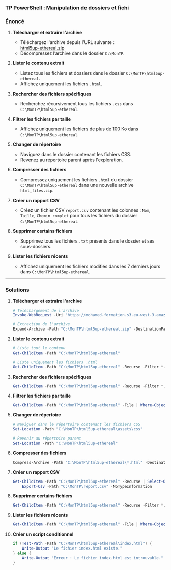 ### TP PowerShell : Manipulation de dossiers et fichi


### **Énoncé**

1. **Télécharger et extraire l'archive**
   - Téléchargez l'archive depuis l’URL suivante :  
     [html5up-ethereal.zip](https://mohamed-formation.s3.eu-west-3.amazonaws.com/html5up-ethereal.zip)
   - Décompressez l’archive dans le dossier `C:\MonTP`.

2. **Lister le contenu extrait**
   - Listez tous les fichiers et dossiers dans le dossier `C:\MonTP\html5up-ethereal`.
   - Affichez uniquement les fichiers `.html`.

3. **Rechercher des fichiers spécifiques**
   - Recherchez récursivement tous les fichiers `.css` dans `C:\MonTP\html5up-ethereal`.

4. **Filtrer les fichiers par taille**
   - Affichez uniquement les fichiers de plus de 100 Ko dans `C:\MonTP\html5up-ethereal`.

5. **Changer de répertoire**
   - Naviguez dans le dossier contenant les fichiers CSS.
   - Revenez au répertoire parent après l'exploration.

6. **Compresser des fichiers**
   - Compressez uniquement les fichiers `.html` du dossier `C:\MonTP\html5up-ethereal` dans une nouvelle archive `html_files.zip`.

7. **Créer un rapport CSV**
   - Créez un fichier CSV `report.csv` contenant les colonnes : `Nom`, `Taille`, `Chemin complet` pour tous les fichiers du dossier `C:\MonTP\html5up-ethereal`.

8. **Supprimer certains fichiers**
   - Supprimez tous les fichiers `.txt` présents dans le dossier et ses sous-dossiers.

9. **Lister les fichiers récents**
   - Affichez uniquement les fichiers modifiés dans les 7 derniers jours dans `C:\MonTP\html5up-ethereal`.



---

### **Solutions**

1. **Télécharger et extraire l'archive**
   ```powershell
   # Téléchargement de l'archive
   Invoke-WebRequest -Uri "https://mohamed-formation.s3.eu-west-3.amazonaws.com/html5up-ethereal.zip" -OutFile "C:\MonTP\html5up-ethereal.zip"

   # Extraction de l'archive
   Expand-Archive -Path "C:\MonTP\html5up-ethereal.zip" -DestinationPath "C:\MonTP"
   ```

2. **Lister le contenu extrait**
   ```powershell
   # Liste tout le contenu
   Get-ChildItem -Path "C:\MonTP\html5up-ethereal"

   # Liste uniquement les fichiers .html
   Get-ChildItem -Path "C:\MonTP\html5up-ethereal" -Recurse -Filter *.html
   ```

3. **Rechercher des fichiers spécifiques**
   ```powershell
   Get-ChildItem -Path "C:\MonTP\html5up-ethereal" -Recurse -Filter *.css
   ```

4. **Filtrer les fichiers par taille**
   ```powershell
   Get-ChildItem -Path "C:\MonTP\html5up-ethereal" -File | Where-Object { $_.Length -gt 100KB }
   ```

5. **Changer de répertoire**
   ```powershell
   # Naviguer dans le répertoire contenant les fichiers CSS
   Set-Location -Path "C:\MonTP\html5up-ethereal\assets\css"

   # Revenir au répertoire parent
   Set-Location -Path "C:\MonTP\html5up-ethereal"
   ```

6. **Compresser des fichiers**
   ```powershell
   Compress-Archive -Path "C:\MonTP\html5up-ethereal\*.html" -DestinationPath "C:\MonTP\html_files.zip"
   ```

7. **Créer un rapport CSV**
   ```powershell
   Get-ChildItem -Path "C:\MonTP\html5up-ethereal" -Recurse | Select-Object Name, Length, FullName |
       Export-Csv -Path "C:\MonTP\report.csv" -NoTypeInformation
   ```

8. **Supprimer certains fichiers**
   ```powershell
   Get-ChildItem -Path "C:\MonTP\html5up-ethereal" -Recurse -Filter *.txt | Remove-Item
   ```

9. **Lister les fichiers récents**
   ```powershell
   Get-ChildItem -Path "C:\MonTP\html5up-ethereal" -File | Where-Object { $_.LastWriteTime -gt (Get-Date).AddDays(-7) }
   ```

10. **Créer un script conditionnel**
    ```powershell
    if (Test-Path -Path "C:\MonTP\html5up-ethereal\index.html") {
        Write-Output "Le fichier index.html existe."
    } else {
        Write-Output "Erreur : Le fichier index.html est introuvable."
    }
    ```